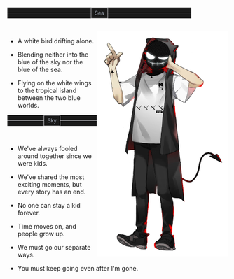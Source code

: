 
<style>
.hr-solid-content{
    color: #a2a9b6;
    border: 0;
    font-size: 12px;
    padding: 1em 0;
    position: relative;
}
.hr-solid-content::before {
    content: attr(data-content);
    position: absolute;
    padding: 0 1ch;
    line-height: 1px;
    border: solid #d0d0d5;
    border-width: 0 99vw;
    width: fit-content;
    /* for IE浏览器 */
    white-space: nowrap;
    left: 50%;
    transform: translateX(-50%);
}
  .hr-solid-content::after{
    content: attr(data-content);
    position: absolute;
    padding: 4px 1ch;
    top: 50%; left: 50%;
    transform: translate(-50%, -50%);
    color: transparent;
    border: 1px solid #d0d0d5;
    
}
</style>

<hr class="hr-solid-content" data-content="Sea" width="420" align="left">
<br>

<img src="https://raw.githubusercontent.com/OrekiYuta/OrekiYuta/main/OrekiYuta.png"  height="515" width="300" align="right">

- A white bird drifting alone.

- Blending neither into the blue of the sky nor the blue of the sea.

- Flying on the white wings to the tropical island between the two blue worlds.

<hr class="hr-solid-content" data-content="Sky">
<br>

- We've always fooled around together since we were kids.

- We've shared the most exciting moments, but every story has an end.

- No one can stay a kid forever.

- Time moves on, and people grow up.

- We must go our separate ways.

- You must keep going even after I'm gone.

